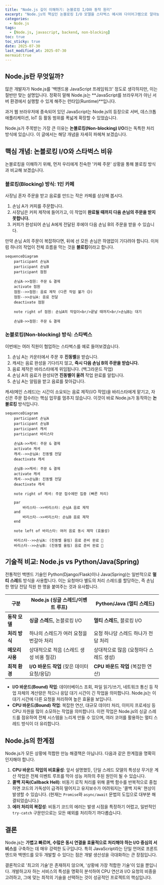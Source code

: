 ```yaml
---
title: "Node.js 깊이 이해하기: 논블로킹 I/O와 동작 원리"
excerpt: "Node.js의 핵심인 논블로킹 I/O 모델을 스타벅스 예시와 다이어그램으로 알아보고, 다른 백엔드 기술과의 비교를 통해 동작 원리를 깊이 있게 이해합니다."
categories:
  - Node.js
tags:
  - [Node.js, javascript, backend, non-blocking]
toc: true
toc_sticky: true
date: 2025-07-30
last_modified_at: 2025-07-30
mermaid:true
---
```


## Node.js란 무엇일까?

많은 개발자가 Node.js를 '백엔드용 JavaScript 프레임워크' 정도로 생각하지만, 이는 절반만 맞는 설명입니다. 정확히 말해 Node.js는 **JavaScript를 브라우저가 아닌 서버 환경에서 실행할 수 있게 해주는 런타임(Runtime)**입니다.

과거 웹 브라우저에 종속되어 있던 JavaScript는 Node.js의 등장으로 서버, 데스크톱 애플리케이션, IoT 등 활동 범위를 폭넓게 확장할 수 있었습니다.

Node.js가 주목받는 가장 큰 이유는 **논블로킹(Non-blocking) I/O**라는 독특한 처리 방식에 있습니다. 이 글에서는 해당 개념을 자세히 파헤쳐 보겠습니다.

## 핵심 개념: 논블로킹 I/O와 스타벅스 비유

논블로킹을 이해하기 위해, 먼저 우리에게 친숙한 '카페 주문' 상황을 통해 블로킹 방식과 비교해 보겠습니다.

### 블로킹(Blocking) 방식: 1인 카페

사장님 혼자 주문을 받고 음료를 만드는 작은 카페를 상상해 봅시다.

1.  손님 A가 커피를 주문합니다.
2.  사장님은 커피 제작에 들어가고, 이 작업이 **완료될 때까지 다음 손님의 주문을 받지 못합니다.**
3.  커피가 완성되어 손님 A에게 전달된 후에야 다음 손님 B의 주문을 받을 수 있습니다.

만약 손님 A의 주문이 복잡하다면, 뒤에 선 모든 손님은 하염없이 기다려야 합니다. 이처럼 하나의 작업이 전체 흐름을 막는 것을 **블로킹**이라고 합니다.

```mermaid
sequenceDiagram
    participant 손님A
    participant 손님B
    participant 점원

    손님A->>점원: 주문 & 결제
    activate 점원
    점원-->>점원: 음료 제작 (다른 작업 불가 😥)
    점원-->>손님A: 음료 전달
    deactivate 점원
    
    note right of 점원: 손님A의 작업이<br/>끝날 때까지<br/>손님B는 대기
    
    손님B->>점원: 주문 & 결제
```

### 논블로킹(Non-blocking) 방식: 스타벅스

이번에는 여러 직원이 협업하는 스타벅스를 예로 들어보겠습니다.

1.  손님 A는 카운터에서 주문 후 **진동벨**을 받습니다.
2.  캐셔는 음료 완성을 기다리지 않고, **즉시 다음 손님 B의 주문을 받습니다.**
3.  음료 제작은 바리스타에게 위임됩니다. (백그라운드 작업)
4.  손님 A의 음료가 완성되면 **진동벨이 울려** 작업 완료를 알립니다.
5.  손님 A는 알림을 받고 음료를 찾아갑니다.

캐셔(메인 스레드)는 시간이 소요되는 음료 제작(I/O 작업)을 바리스타에게 맡기고, 자신은 주문 접수라는 핵심 업무를 멈추지 않습니다. 이것이 바로 Node.js가 동작하는 **논블로킹** 방식입니다.

```mermaid
sequenceDiagram
    participant 손님A
    participant 손님B
    participant 캐셔
    participant 바리스타

    손님A->>캐셔: 주문 & 결제
    activate 캐셔
    캐셔-->>손님A: 진동벨 전달
    deactivate 캐셔

    손님B->>캐셔: 주문 & 결제
    activate 캐셔
    캐셔-->>손님B: 진동벨 전달
    deactivate 캐셔

    note right of 캐셔: 주문 접수에만 집중 (빠른 처리)

    par
        바리스타-->>바리스타: 손님A 음료 제작
    and
        바리스타-->>바리스타: 손님B 음료 제작
    end

    note left of 바리스타: 여러 음료 동시 제작 (효율성)

    바리스타-->>손님A: (진동벨 울림) 음료 준비 완료 🔔
    바리스타-->>손님B: (진동벨 울림) 음료 준비 완료 🔔
```

## 기술적 비교: Node.js vs Python/Java(Spring)

전통적인 백엔드 기술인 Python(Django/Flask)이나 Java(Spring)는 일반적으로 **멀티 스레드** 방식을 사용합니다. 이는 요청마다 별도의 처리 스레드를 할당하는, 즉 손님 한 명당 전담 직원 한 명을 붙여주는 것과 유사합니다.

| 구분 | Node.js (싱글 스레드/이벤트 루프) | Python/Java (멀티 스레드) |
| --- | --- | --- |
| **동작 모델** | **싱글 스레드**, 논블로킹 I/O | **멀티 스레드**, 블로킹 I/O |
| **처리 방식** | 하나의 스레드가 여러 요청을 번갈아 처리 | 요청 하나당 스레드 하나가 전담 처리 |
| **메모리 사용** | 상대적으로 적음 (스레드 생성 비용 절감) | 상대적으로 많음 (요청마다 스레드 생성) |
| **최적 환경** | **I/O 바운드 작업** (잦은 데이터 요청/응답) | **CPU 바운드 작업** (복잡한 연산) |

-   **I/O 바운드(Bound) 작업**: 데이터베이스 조회, 파일 읽기/쓰기, 네트워크 통신 등 작업 자체의 계산량은 적으나 응답 대기 시간이 긴 작업을 의미합니다. Node.js는 이 대기 시간에 다른 요청을 처리하여 높은 효율을 보입니다.
-   **CPU 바운드(Bound) 작업**: 복잡한 연산, 대규모 데이터 처리, 이미지 프로세싱 등 CPU 자원을 많이 소모하는 작업을 의미합니다. 이런 작업은 Node.js의 싱글 스레드를 점유하여 전체 시스템을 느리게 만들 수 있으며, 여러 코어를 활용하는 멀티 스레드 방식이 더 유리합니다.

## Node.js의 한계점

Node.js가 모든 상황에 적합한 만능 해결책은 아닙니다. 다음과 같은 한계점을 명확히 인지해야 합니다.

1.  **CPU 바운드 작업의 비효율성**: 앞서 설명했듯, 단일 스레드 모델의 특성상 무거운 계산 작업은 전체 이벤트 루프를 막아 성능 저하의 주된 원인이 될 수 있습니다.
2.  **콜백 지옥(Callback Hell)**: 비동기 로직 처리를 위해 콜백 함수를 반복적으로 중첩하면 코드의 가독성이 급격히 떨어지고 유지보수가 어려워지는 '콜백 지옥' 현상이 발생할 수 있습니다. (현재는 `Promise`와 `async/await` 문법의 도입으로 대부분 해결되었습니다.)
3.  **에러 처리의 복잡성**: 비동기 코드의 에러는 발생 시점을 특정하기 어렵고, 일반적인 `try-catch` 구문만으로는 모든 예외를 처리하기 까다롭습니다.

## 결론

Node.js는 **가볍고 빠르며, 수많은 동시 연결을 효율적으로 처리해야 하는 I/O 중심의 서비스**를 구축하는 데 매우 강력한 도구입니다. 특히 JavaScript라는 단일 언어로 프론트엔드와 백엔드를 모두 개발할 수 있다는 점은 개발 생산성을 극대화하는 큰 장점입니다.

결론적으로 '최고의 기술'은 존재하지 않으며, '상황에 가장 적합한 기술'이 있을 뿐입니다. 개발하고자 하는 서비스의 특성을 명확히 분석하여 CPU 연산과 I/O 요청의 비중을 고려하고, 그에 맞는 최적의 기술을 선택하는 것이 성공적인 프로젝트의 핵심입니다.
